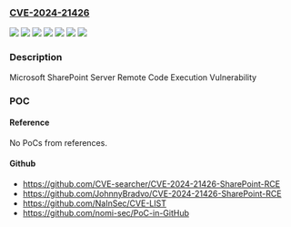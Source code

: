 ### [CVE-2024-21426](https://cve.mitre.org/cgi-bin/cvename.cgi?name=CVE-2024-21426)
![](https://img.shields.io/static/v1?label=Product&message=Microsoft%20SharePoint%20Enterprise%20Server%202016&color=blue)
![](https://img.shields.io/static/v1?label=Product&message=Microsoft%20SharePoint%20Server%202019&color=blue)
![](https://img.shields.io/static/v1?label=Product&message=Microsoft%20SharePoint%20Server%20Subscription%20Edition&color=blue)
![](https://img.shields.io/static/v1?label=Version&message=16.0.0%3C%2016.0.10408.20000%20&color=brighgreen)
![](https://img.shields.io/static/v1?label=Version&message=16.0.0%3C%2016.0.17328.20136%20&color=brighgreen)
![](https://img.shields.io/static/v1?label=Version&message=16.0.0%3C%2016.0.5439.1000%20&color=brighgreen)
![](https://img.shields.io/static/v1?label=Vulnerability&message=Remote%20Code%20Execution&color=brighgreen)

### Description

Microsoft SharePoint Server Remote Code Execution Vulnerability

### POC

#### Reference
No PoCs from references.

#### Github
- https://github.com/CVE-searcher/CVE-2024-21426-SharePoint-RCE
- https://github.com/JohnnyBradvo/CVE-2024-21426-SharePoint-RCE
- https://github.com/NaInSec/CVE-LIST
- https://github.com/nomi-sec/PoC-in-GitHub


